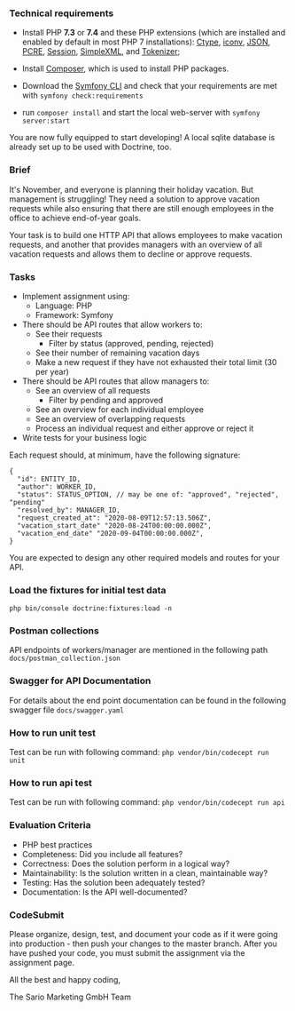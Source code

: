 ### Technical requirements

* Install PHP **7.3** or **7.4** and these PHP extensions (which are installed and enabled by default in most PHP 7 installations): [Ctype](https://www.php.net/book.ctype), [iconv](https://www.php.net/book.iconv), [JSON](https://www.php.net/book.json), [PCRE](https://www.php.net/book.pcre), [Session](https://www.php.net/book.session), [SimpleXML](https://www.php.net/book.simplexml), and [Tokenizer](https://www.php.net/book.tokenizer);

* Install [Composer](https://getcomposer.org/download/), which is used to install PHP packages.

* Download the [Symfony CLI](https://symfony.com/download) and check that your requirements are met with `symfony check:requirements`

* run `composer install` and start the local web-server with `symfony server:start`

You are now fully equipped to start developing! A local sqlite database is already set up to be used with Doctrine, too.

### Brief

It's November, and everyone is planning their holiday vacation. But management is struggling! They need a solution to approve vacation requests while also ensuring that there are still enough employees in the office to achieve end-of-year goals.  

Your task is to build one HTTP API that allows employees to make vacation requests, and another that provides managers with an overview of all vacation requests and allows them to decline or approve requests.

### Tasks

- Implement assignment using:
    - Language: PHP
    - Framework: Symfony
- There should be API routes that allow workers to:
    - See their requests
        - Filter by status (approved, pending, rejected)
    - See their number of remaining vacation days
    - Make a new request if they have not exhausted their total limit (30 per year)
- There should be API routes that allow managers to:
    - See an overview of all requests
        - Filter by pending and approved
    - See an overview for each individual employee
    - See an overview of overlapping requests
    - Process an individual request and either approve or reject it
- Write tests for your business logic

Each request should, at minimum, have the following signature:
```
{
  "id": ENTITY_ID,
  "author": WORKER_ID,
  "status": STATUS_OPTION, // may be one of: "approved", "rejected", "pending"
  "resolved_by": MANAGER_ID,
  "request_created_at": "2020-08-09T12:57:13.506Z",
  "vacation_start_date" "2020-08-24T00:00:00.000Z",
  "vacation_end_date" "2020-09-04T00:00:00.000Z",
}
```
You are expected to design any other required models and routes for your API.

### Load the fixtures for initial test data

``php bin/console doctrine:fixtures:load -n``

### Postman collections

API endpoints of workers/manager are mentioned in the following path
``docs/postman_collection.json``

### Swagger for API Documentation

For details about the end point documentation can be found in the following swagger file
``docs/swagger.yaml``

### How to run unit test

Test can be run with following command:
``php vendor/bin/codecept run unit``

### How to run api test

Test can be run with following command:
``php vendor/bin/codecept run api``

### Evaluation Criteria

- PHP best practices
- Completeness: Did you include all features?
- Correctness: Does the solution perform in a logical way?
- Maintainability: Is the solution written in a clean, maintainable way?
- Testing: Has the solution been adequately tested?
- Documentation: Is the API well-documented?

### CodeSubmit

Please organize, design, test, and document your code as if it were going into production - then push your changes to the master branch. After you have pushed your code, you must submit the assignment via the assignment page.

All the best and happy coding,

The Sario Marketing GmbH Team
